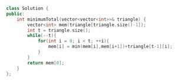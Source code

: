 <!--
 * @Author: your name
 * @Date: 2020-11-13 14:56:11
 * @LastEditTime: 2020-11-13 14:56:26
 * @LastEditors: Please set LastEditors
 * @Description: In User Settings Edit
 * @FilePath: /projects/leetcode/120. 三角形最小路径和.md
-->
```c++
class Solution {
public:
    int minimumTotal(vector<vector<int>>& triangle) {
        vector<int> mem(triangle[triangle.size()-1]);
        int t = triangle.size();
        while(--t){
            for(int i = 0; i < t; ++i){
                mem[i] = min(mem[i],mem[i+1])+triangle[t-1][i];
            }
        }
        return mem[0];
    }
};
```